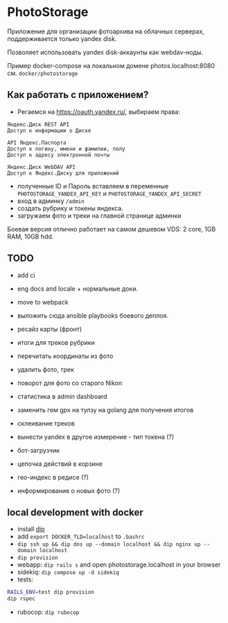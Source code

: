 # PhotoStorage

Приложение для организации фотоархива на облачных серверах, поддерживается только yandex disk.

Позволяет использовать yandex disk-аккаунты как webdav-ноды.

Пример docker-compose на локальном домене photos.localhost:8080 см. `docker/photostorage`

## Как работать с приложением?

* Регаемся на https://oauth.yandex.ru/, выбираем права:
```
Яндекс.Диск REST API
Доступ к информации о Диске

API Яндекс.Паспорта
Доступ к логину, имени и фамилии, полу
Доступ к адресу электронной почты

Яндекс.Диск WebDAV API
Доступ к Яндекс.Диску для приложений
```
* полученные ID и Пароль вставляем в переменные `PHOTOSTORAGE_YANDEX_API_KEY` и `PHOTOSTORAGE_YANDEX_API_SECRET`
* вход в админку `/admin`
* создать рубрику и токены яндекса.
* загружаем фото и треки на главной странице админки

Боевая версия отлично работает на самом дешевом VDS: 2 core, 1GB RAM, 10GB hdd.

## TODO

* add ci
* eng docs and locale + нормальные доки.
* move to webpack
* выложить сюда ansible playbooks боевого деплоя.
* ресайз карты (фронт)
* итоги для треков рубрики
* перечитать координаты из фото
* удалить фото, трек
* поворот для фото со старого Nikon
* статистика в admin dashboard

* заменить гем gpx на тулзу на golang для получения итогов
* склеивание треков

* вынести yandex в другое измерение - тип токена (?)
* бот-загрузчик
* цепочка действий в корзине

* гео-индекс в редисе (?)
* информирование о новых фото (?)

## local development with docker

* install [dip](https://github.com/bibendi/dip)
* add `export DOCKER_TLD=localhost` to `.bashrc`
* `dip ssh up && dip dns up --domain localhost && dip nginx up --domain localhost`
* `dip provision`
* webapp: `dip rails s` and open photostorage.localhost in your browser
* sidekiq: `dip compose up -d sidekiq`
* tests:
```bash
RAILS_ENV=test dip provision
dip rspec
```
* rubocop: `dip rubocop`
